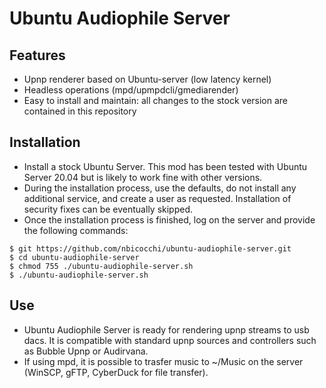 # Ubuntu Audiophile Server

## Features

* Upnp renderer based on Ubuntu-server (low latency kernel)
* Headless operations (mpd/upmpdcli/gmediarender)
* Easy to install and maintain: all changes to the stock version are contained in this repository

## Installation

* Install a stock Ubuntu Server. This mod has been tested with Ubuntu Server 20.04 but is likely to work fine with other versions. 
* During the installation process, use the defaults, do not install any additional service, and create a user as requested. Installation of security fixes can be eventually skipped.
* Once the installation process is finished, log on the server and provide the following commands:

```
$ git https://github.com/nbicocchi/ubuntu-audiophile-server.git
$ cd ubuntu-audiophile-server
$ chmod 755 ./ubuntu-audiophile-server.sh
$ ./ubuntu-audiophile-server.sh
```

## Use

* Ubuntu Audiophile Server is ready for rendering upnp streams to usb dacs. It is compatible with standard upnp sources and controllers such as Bubble Upnp or Audirvana. 
* If using mpd, it is possible to trasfer music to ~/Music on the server (WinSCP, gFTP, CyberDuck for file transfer).
